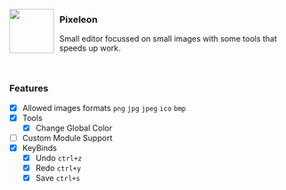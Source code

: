 <div style="display: flex; align-items: center; gap: 10px;">
  <img src="https://github.com/user-attachments/assets/b77645de-99a4-49b4-a08f-c89ea149d27a" width="80"/>
  <div>
    <h3>Pixeleon</h3>
    <p>Small editor focussed on small images with some tools that speeds up work.</p>
  </div>
</div>
<br>
<h3>Features</h3>

- [x] Allowed images formats `png` `jpg` `jpeg` `ico` `bmp`
- [x] Tools
  - [x] Change Global Color
- [ ] Custom Module Support
- [x] KeyBinds 
  - [x] Undo `ctrl+z`
  - [x] Redo `ctrl+y`
  - [x] Save `ctrl+s`
